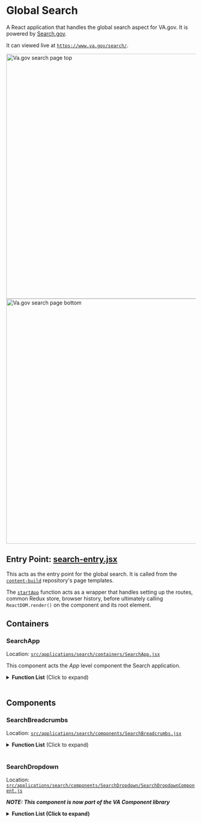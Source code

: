 # Global Search
A React application that handles the global search aspect for VA.gov. It is powered by [Search.gov](https://www.search.gov). 

It can viewed live at [`https://www.va.gov/search/`](https://www.va.gov/search/).

<img style="width: 650px;" src="https://user-images.githubusercontent.com/17163973/160684398-fd1e46f8-fbb2-4eab-9f88-c2cccbe475a6.png" alt="Va.gov search page top"/>

<img style="width: 650px;" src="https://user-images.githubusercontent.com/17163973/160931470-7785e527-8443-47c6-a64c-902908fd014b.png" alt="Va.gov search page bottom"/>

## Entry Point: [search-entry.jsx](https://github.com/department-of-veterans-affairs/vets-website/blob/master/src/applications/search/search-entry.jsx)
This acts as the entry point for the global search. It is called from the [`content-build`](https://github.com/department-of-veterans-affairs/content-build) repository's page templates. 

The [`startApp`](https://github.com/department-of-veterans-affairs/vets-website/blob/master/src/platform/startup/index.js) function acts as a wrapper that handles setting up the routes, common Redux store, browser history, before ultimately calling `ReactDOM.render()` on the component and its root element. 

## Containers
### SearchApp
Location: [`src/applications/search/containers/SearchApp.jsx`](https://github.com/department-of-veterans-affairs/vets-website/blob/master/src/applications/search/containers/SearchApp.jsx)

This component acts the *App* level component the Search application.

<details>
  <summary><strong>Function List</strong> (Click to expand)</summary><br>
  <table>
    <thead>
      <tr>
        <th>Function Name</th>
        <th>Description</th>
      </tr>
    </thead>
    <tbody>
      <tr>
        <td><code>constructor</code></td>
        <td>Initializes the search state from the Redux state.</td>
      </tr>
      <tr>
        <td><code>componentDidMount</code></td>
        <td>If there was was a URL search query, then immediately hit the search API to load results.</td>
      </tr>
      <tr>
        <td><code>componentDidUpdate</code></td>
        <td>Checks to see if there are new search results. If so, sets the focus on the results section.</td>
      </tr>
      <tr>
        <td><code>handlePageChange</code></td>
        <td>Updates the page state triggered by the Pagination component. A callback function calls `handleSearch` once the page has been updated.</td>
      </tr>
      <tr>
        <td><code>handleSearch</code></td>
        <td>Checks if the query has changed from the URL or user input, updates the URL and fetches new search results based on URL query or user input.</td>
      </tr>
      <tr>
        <td><code>updateQueryInfo</code></td>
        <td>Updates the page, current search results, and typeahead state.</td>
      </tr>
      <tr>
        <td><code>updateURL</code></td>
        </td>
        <td>Uses the router from the props to update the URL search query.</td>
      </tr>
      <tr>
        <td><code>onSearchResultClick</code></td>
        <td>Called when a search result is clicked. This handles tracking the click on whether this is a <i>Best Bet</i> result or a regular result and records the event for analytics.</td>
      </tr>
      <tr>
        <td><code>onInputSubmit</code></td>
        <td>On <i>Search</i> button click, fetches search results, updates the query information, and updates the URL parameters.</td>
      </tr>
      <tr>
        <td><code>handleInputChange</code></td>
        <td>Updates the <code>userinput</code> state from the text input box.</td>
      </tr>
      <tr>
        <td><code>onSuggestionSubmit</code></td>
        <td>On typeahead suggestion click, fetches search results, updates the query information, and updates the URL parameters.</td>
      </tr>
      <tr>
        <td><code>fetchSuggestions</code></td>
        <td>Fetches and returns sorted typeahead suggestions for the search dropdown. If fetch fails, logs the error in Sentry.</td>
      </tr>
      <tr>
        <td><code>renderResults</code></td>
        <td>Returns a JSX fragment containing the Search Dropdown component, results information, recommended results (<i>Best Bets</i>), and results list. If search fails due to server issues, returns the Search Dropdown component and an error message.</td>
      </tr>
      <tr>
        <td><code>renderRecommendedResults</code></td>
        <td>Returns a JSX fragment containing the recommended results (<i>Best Bets</i>). This is displayed under the results information.</td>
      </tr>
      <tr>
        <td><code>renderResultsInformation</code></td>
        <td>Returns a JSX fragment containing the results information. (<i>Example: 'Showing 1-10 of 999 results for "health"</i>).</td>
      </tr>
      <tr>
        <td><code>renderResultsList</code></td>
        <td>Returns a JSX fragment containing a list of web results, if available. If not, returns a message that no results were found.</td>
      </tr>
      <tr>
        <td><code>renderWebResult</code></td>
        <td>Returns a JSX fragment containing an individual web results.</td>
      </tr>
      <tr>
        <td><code>render</code></td>
        <td>Renders entire search app including search breadcrumbs, search results, and VA search tools on the right sidebar.</td>
      </tr>
    </tbody>
  </table>
</details>
<br>

## Components
### SearchBreadcrumbs
Location: [`src/applications/search/components/SearchBreadcrumbs.jsx`](https://github.com/department-of-veterans-affairs/vets-website/blob/master/src/applications/search/components/SearchBreadcrumbs.jsx)

<details>
  <summary><strong>Function List</strong> (Click to expand)</summary><br>
  <table>
    <thead>
      <tr>
        <th>Function Name</th>
        <th>Description</th>
      </tr>
    </thead>
    <tbody>
      <tr>
        <td><code>componentDidMount</code></td>
        <td>Sets the focus on the breadcrumb based on ID.</td>
      </tr>
      <tr>
        <td><code>getBreadcrumbs</code></td>
        <td>Returns a static array of <code>a</code> tags containing the Home(root) breadcrumb and the Search breadcrumb.</td>
      </tr>
      <tr>
        <td><code>render</code></td>
        <td>Returns a JSX fragment of a VA Breadcrumb component with the search breadcrumb array as a child.</td>
      </tr>
    </tbody>
  </table>
</details>
<br>

### SearchDropdown
Location: [`src/applications/search/components/SearchDropdown/SearchDropdownComponent.js`](https://github.com/department-of-veterans-affairs/vets-website/blob/master/src/applications/search/components/SearchDropdown/SearchDropdownComponent.js)

<i><strong>NOTE<strong>: This component is now part of the VA Component library</i>
  
<details>
  <summary><strong>Function List</strong> (Click to expand)</summary><br>
  <table>
    <thead>
      <tr>
        <th>Function Name</th>
        <th>Description</th>
      </tr>
    </thead>
    <tbody>
      <tr>
        <td><code>componentDidMount</code></td>
        <td>Fetches the suggestions for the starting input value.</td>
      </tr>
      <tr>
        <td><code>componentDidUpdate</code></td>
        <td>When the input value changes, calls the prop function to bubble up its value to the parent component</td>
      </tr>
      <tr>
        <td><code>componentWillUnmount</code></td>
        <td>Clear the timeouts for fetch suggestions and updating A11y timeout on unmount.</td>
      </tr>
      <tr>
        <td><code>formatSuggestion</code></td>
        <td>Formats the suggestion text so that the suggested part is <strong>bold</strong></td>
      </tr>
      <tr>
        <td><code>handleInputChange</code></td>
        <td>Updates the <code>inputValue</code> state and sets the active index to <code>undefined</code></td>
      </tr>
      <tr>
        <td><code>fetchSuggestions</code></td>
        <td>Sets the <code>fetchingSuggestions</code> state to true, calls prop <code>fetchSuggestions</code> function, and updates the suggestions state.</td>
      </tr>
      <tr>
        <td><code>onInputBlur</code></td>
        <td>Handles the blur logic for the input.</td>
      </tr>
      <tr>
        <td><code>focusIndex</code></td>
        <td>Handles focusing on the currently selected index in the suggestions.</td>
      </tr>
      <tr>
        <td><code>onKeyDown</code></td>
        <td>Handler for all keypress logic for the dropdown component.</td>
      </tr>
      <tr>
        <td><code>onOptionClick</code></td>
        <td></td>
      </tr>
      <tr>
        <td><code>selectOption</code></td>
        <td></td>
      </tr>
      <tr>
        <td><code>setA11yDescriptionFlag</code></td>
        <td></td>
      </tr>
      <tr>
        <td><code>updateMenuState</code></td>
        <td></td>
      </tr>
      <tr>
        <td><code>clearSuggestions</code></td>
        <td></td>
      </tr>
      <tr>
        <td><code>saveSuggestions</code></td>
        <td></td>
      </tr>
      <tr>
        <td><code>handleButtonShift</code></td>
        <td></td>
      </tr>
      <tr>
        <td><code>setA11yStatusMessage</code></td>
        <td></td>
      </tr>
      <tr>
        <td><code>render</code></td>
        <td></td>
      </tr>
    </tbody>
  </table>
  </details>
